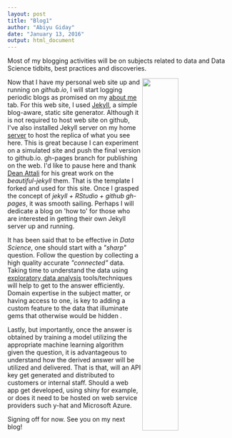 ```yaml
---
layout: post
title: "Blog1"
author: "Abiyu Giday"
date: "January 13, 2016"
output: html_document
---
```


Most of my blogging activities will be on subjects related to data and Data Science tidbits, best practices and discoveries. 

<img src="https://qph.is.quoracdn.net/main-qimg-3504cc03d0a1581096eba9ef97cfd7eb?convert_to_webp=true" align="right" width="40%" height="45%" />

Now that I have my personal web site up and running on _github.io_, I will start logging periodic blogs as promised on my [about me](http://abiyug.github.io/aboutme) tab. For this web site, I used [Jekyll](http://jekyllrb.com/),  a simple blog-aware, static site generator.  Although it is not required to host web site on github, I've also installed Jekyll server on my home [server](http://jekyllrb.com/docs/installation/) to host the replica of what you see here.  This is great because I can experiment on a simulated site and push the final version to github.io. gh-pages branch for publishing on the web. I'd like to pause here and thank [Dean Attali](http://deanattali.com/) for his great work on the *beautiful-jekyll* them. That is the template I forked and used for this site.  Once I grasped the concept of _jekyll + RStudio + github gh-pages_, it was smooth sailing.  Perhaps I will dedicate a blog on 'how to'  for those who are interested in getting their own Jekyll server up and running.

It has been said that to be effective in _Data Science_,  one should start with a  *"sharp"* question. Follow the question by collecting a high quality accurate *"connected"* data.  Taking time to understand the data using  [exploratory data analysis](https://leanpub.com/exdata) tools/techniques will help to get to the answer efficiently.  Domain expertise in the subject matter, or having access to one,  is key to adding a custom feature to the data that illuminate gems that otherwise would be hidden . 

Lastly, but importantly, once the answer is obtained by training a model utilizing the appropriate machine learning algorithm given the question, it is advantageous to understand how the derived answer will be utilized and delivered. That is that, will an API key get generated and distributed to customers or internal staff. Should a web app get developed, using shiny for example,  or does it need to be hosted on web service providers such  y-hat and Microsoft Azure. 

Signing off for now. See you on my next blog!
